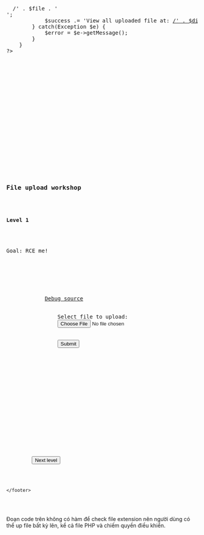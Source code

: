 <pre>
  <?php
    // error_reporting(0);

    // Create folder for each user
    session_start();
    $dir = 'upload/' . session_id();
    if ( !file_exists($dir) )
        mkdir($dir);

    if(isset($_GET["debug"])) die(highlight_file(__FILE__));
    if(isset($_FILES["file"])) {
        $error = '';
        $success = '';
        try {
            $file = $dir . "/" . $_FILES["file"]["name"];
            move_uploaded_file($_FILES["file"]["tmp_name"], $file);
            $success = 'Successfully uploaded file at: <a href="/' . $file . '">/' . $file . ' </a><br>';
            $success .= 'View all uploaded file at: <a href="/' . $dir . '/">/' . $dir . ' </a>';
        } catch(Exception $e) {
            $error = $e->getMessage();
        }
    }
?>

<!DOCTYPE html>
<html lang="en">
    <head>
        <meta charset="UTF-8">
        <meta name="viewport" content="width=device-width, initial-scale=1, shrink-to-fit=no">

        <title>PHP upload Level 1</title>

        <!-- This is for UI only -->
        <!-- Bootstrap CSS -->
    <link rel="stylesheet" href="https://cdnjs.cloudflare.com/ajax/libs/twitter-bootstrap/4.6.0/css/bootstrap.min.css" integrity="sha512-P5MgMn1jBN01asBgU0z60Qk4QxiXo86+wlFahKrsQf37c9cro517WzVSPPV1tDKzhku2iJ2FVgL67wG03SGnNA==" crossorigin="anonymous" referrerpolicy="no-referrer" />

    </head>
    <body>
        <br/>
        <br/>
        <h3 class="display-4 text-center">File upload workshop</h3>
        <h4 class="display-4 text-center">Level 1</h4>
        <p class="display-5 text-center">Goal: RCE me!</p>

        <br/>
        <div class="container">
            <a href="/?debug">Debug source</a>
            <form method="post" enctype="multipart/form-data">
                Select file to upload:
                <input type="file" name="file" id="file">
                <br/>
                <input type="submit">
            </form>
            <span style="color:red"><?php echo $error; ?></span>
            <span style="color:green"><?php echo $success; ?></span>
        </div>

    </body>

    <footer class="container">
        <br/>
        <br/>
        <br/>
        <button class="float-right btn btn-dark" type="button" onclick="nextLevel()">Next level</button>

        <script>
            function prevLevel() {
                const url = new URL(origin);
                url.port = (parseInt(url.port) - 1).toString();
                location.href = url.toString();
            }
            function nextLevel() {
                const url = new URL(origin);
                url.port = (parseInt(url.port) + 1).toString();
                location.href = url.toString();
            }
        </script>

    </footer>
</html>
</pre>

Đoạn code trên không có hàm để check file extension nên người dùng có thể up file bất kỳ lên, kể cả file PHP và chiếm quyền điều khiển.

